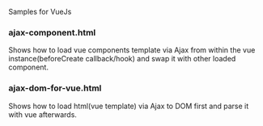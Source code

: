 Samples for VueJs

### ajax-component.html
Shows how to load vue components template via Ajax from within the vue instance(beforeCreate callback/hook) and swap it with other loaded component.

### ajax-dom-for-vue.html
Shows how to load html(vue template) via Ajax to DOM first and parse it with vue afterwards.


